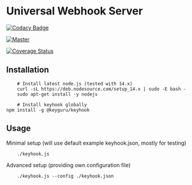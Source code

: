 # Universal Webhook Server

[![Codacy Badge](https://app.codacy.com/project/badge/Grade/280938bbb6074f86ac8b9465491c8581)](https://www.codacy.com?utm_source=github.com&amp;utm_medium=referral&amp;utm_content=keyguru/keyhook&amp;utm_campaign=Badge_Grade)

[![Master](https://circleci.com/gh/keyguru/keyhook.svg?style=svg&circle-token=9972a40412c276438dab3b255c54899ac60d5cc1)](Master)

[![Coverage Status](https://coveralls.io/repos/github/keyguru/keyhook/badge.svg?branch=main)](https://coveralls.io/github/keyguru/keyhook?branch=main)

## Installation

        # Install latest node.js (tested with 14.x)
        curl -sL https://deb.nodesource.com/setup_14.x | sudo -E bash -
        sudo apt-get install -y nodejs

        # Install keyhook globally
	npm install -g @keyguru/keyhook

## Usage

Minimal setup (will use default example keyhook.json, mostly for testing)

        ./keyhook.js

Advanced setup (providing own configuration file)

        ./keyhook.js --config ./keyhook.json
